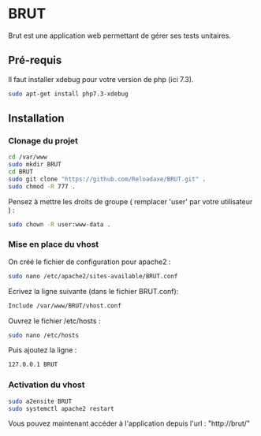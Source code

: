 # BRUT

Brut est une application web permettant de gérer ses tests unitaires.

## Pré-requis

Il faut installer xdebug pour votre version de php (ici 7.3).

```bash
sudo apt-get install php7.3-xdebug
```

## Installation

### Clonage du projet

```bash
cd /var/www
sudo mkdir BRUT
cd BRUT
sudo git clone "https://github.com/Reloadaxe/BRUT.git" .
sudo chmod -R 777 .
```

Pensez à mettre les droits de groupe ( remplacer 'user' par votre utilisateur ) :
```bash
sudo chown -R user:www-data .
```

### Mise en place du vhost

On créé le fichier de configuration pour apache2 :
```bash
sudo nano /etc/apache2/sites-available/BRUT.conf
```

Ecrivez la ligne suivante (dans le fichier BRUT.conf):
```bash
Include /var/www/BRUT/vhost.conf
```

Ouvrez le fichier /etc/hosts :
```bash
sudo nano /etc/hosts
```

Puis ajoutez la ligne :
```bash
127.0.0.1 BRUT
```

### Activation du vhost 

```bash
sudo a2ensite BRUT
sudo systemctl apache2 restart
```

Vous pouvez maintenant accéder à l'application depuis l'url : "http://brut/"
